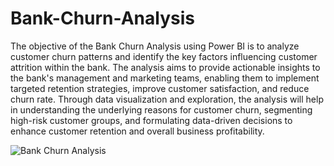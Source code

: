 # Bank-Churn-Analysis

The objective of the Bank Churn Analysis using Power BI is to analyze customer churn patterns and identify the key factors influencing customer attrition within the bank. The analysis aims to provide actionable insights to the bank's management and marketing teams, enabling them to implement targeted retention strategies, improve customer satisfaction, and reduce churn rate. Through data visualization and exploration, the analysis will help in understanding the underlying reasons for customer churn, segmenting high-risk customer groups, and formulating data-driven decisions to enhance customer retention and overall business profitability.

![Bank Churn Analysis](https://github.com/Shruti-Anil-Wani/Bank-Churn-Analysis/assets/88943184/da007366-1ed2-49a8-a367-575b65808df1)
